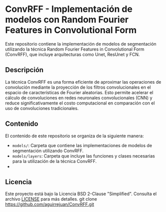 # ConvRFF - Implementación de modelos con Random Fourier Features in Convolutional Form

Este repositorio contiene la implementación de modelos de segmentación utilizando la técnica Random Fourier Features in Convolutional Form (ConvRFF), que incluye arquitecturas como Unet, ResUnet y FCN.

## Descripción

La técnica ConvRFF es una forma eficiente de aproximar las operaciones de convolución mediante la proyección de los filtros convolucionales en el espacio de características de Fourier aleatorias. Esto permite acelerar el cálculo de convoluciones en redes neuronales convolucionales (CNN) y reduce significativamente el costo computacional en comparación con el uso de convoluciones tradicionales.

## Contenido

El contenido de este repositorio se organiza de la siguiente manera:

- `models/`: Carpeta que contiene las implementaciones de modelos de segmentación utilizando ConvRFF.
- `models/layers`: Carpeta que incluye las funciones y clases necesarias para la utilización de la técnica ConvRFF.
- 
## Licencia

Este proyecto está bajo la Licencia BSD 2-Clause "Simplified". Consulta el archivo [LICENSE](LICENSE) para más detalles.
git clone https://github.com/aguirrejuan/ConvRFF.git
